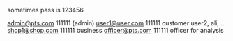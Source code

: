 sometimes pass is 123456


admin@pts.com  111111  (admin)
user1@user.com 111111   customer  user2, ali, ...
shop1@shop.com 111111    business
officer@pts.com 111111   officer for analysis

